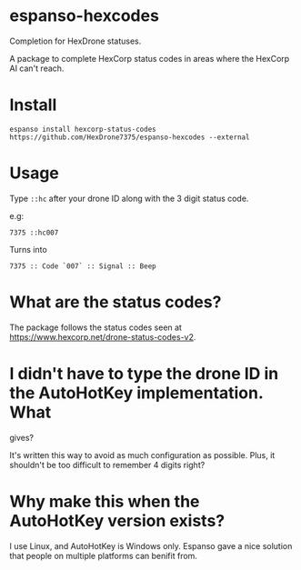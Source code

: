 # espanso-hexcodes

Completion for HexDrone statuses.

A package to complete HexCorp status codes in areas where the HexCorp AI can't
reach.

# Install

```espanso install hexcorp-status-codes https://github.com/HexDrone7375/espanso-hexcodes --external```

# Usage

Type `::hc` after your drone ID along with the 3 digit status code.

e.g:

```7375 ::hc007```

Turns into

```7375 :: Code `007` :: Signal :: Beep```

# What are the status codes?

The package follows the status codes seen at
https://www.hexcorp.net/drone-status-codes-v2.

# I didn't have to type the drone ID in the AutoHotKey implementation. What
gives?

It's written this way to avoid as much configuration as possible. Plus, it
shouldn't be too difficult to remember 4 digits right?

# Why make this when the AutoHotKey version exists?

I use Linux, and AutoHotKey is Windows only. Espanso gave a nice solution that
people on multiple platforms can benifit from.
